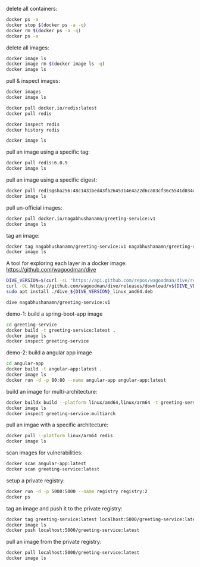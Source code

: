 
delete all containers:

```bash
docker ps -a
docker stop $(docker ps -a -q)
docker rm $(docker ps -a -q)
docker ps -a
```

delete all images:

```bash
docker image ls
docker image rm $(docker image ls -q)
docker image ls
```

pull & inspect images:

```bash
docker images
docker image ls

docker pull docker.io/redis:latest
docker pull redis

docker inspect redis
docker history redis

docker image ls

```

pull an image using a specific tag:

```bash
docker pull redis:6.0.9
docker image ls
```

pull an image using a specific digest:

```bash
docker pull redis@sha256:48c1431bed43fb2645314e4a22d6ca03cf36c5541d034de6a4f3330e7174915b
docker image ls
```


pull un-official images:

```bash
docker pull docker.io/nagabhushanamn/greeting-service:v1
docker image ls
```


tag an image:

```bash
docker tag nagabhushanamn/greeting-service:v1 nagabhushanamn/greeting-service:training
docker image ls
```


A tool for exploring each layer in a docker image:
https://github.com/wagoodman/dive

```bash
DIVE_VERSION=$(curl -sL "https://api.github.com/repos/wagoodman/dive/releases/latest" | grep '"tag_name":' | sed -E 's/.*"v([^"]+)".*/\1/')
curl -OL https://github.com/wagoodman/dive/releases/download/v${DIVE_VERSION}/dive_${DIVE_VERSION}_linux_amd64.deb
sudo apt install ./dive_${DIVE_VERSION}_linux_amd64.deb
```

```bash
dive nagabhushanamn/greeting-service:v1
```





demo-1: build a spring-boot-app image

```bash
cd greeting-service
docker build -t greeting-service:latest .
docker image ls
docker inspect greeting-service
```

demo-2: build a angular app image
    
```bash
cd angular-app
docker build -t angular-app:latest .
docker image ls
docker run -d -p 80:80 --name angular-app angular-app:latest
```

build an image for multi-architecture:

```bash
docker buildx build --platform linux/amd64,linux/arm64 -t greeting-service:multiarch .
docker image ls
docker inspect greeting-service:multiarch
```

pull an imgae with a specific architecture:

```bash
docker pull --platform linux/arm64 redis
docker image ls
```


scan images for vulnerabilities:

```bash
docker scan angular-app:latest
docker scan greeting-service:latest
```

setup a private registry:

```bash
docker run -d -p 5000:5000 --name registry registry:2
docker ps
```

tag an image and push it to the private registry:

```bash
docker tag greeting-service:latest localhost:5000/greeting-service:latest
docker image ls
docker push localhost:5000/greeting-service:latest
```

pull an image from the private registry:

```bash
docker pull localhost:5000/greeting-service:latest
docker image ls
```


